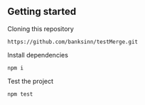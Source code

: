 ## Getting started

Cloning this repository

```
https://github.com/banksinn/testMerge.git
```

Install dependencies

```
npm i
```

Test the project

```
npm test
```
